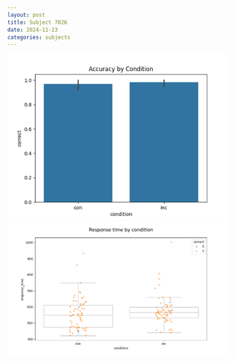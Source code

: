 ```yaml
---
layout: post
title: Subject 7026
date: 2024-11-23
categories: subjects
---
```


![](data/7026/run-11/7026_NF_acc.png)
![](data/7026/run-11/7026_NF_rt.png)
